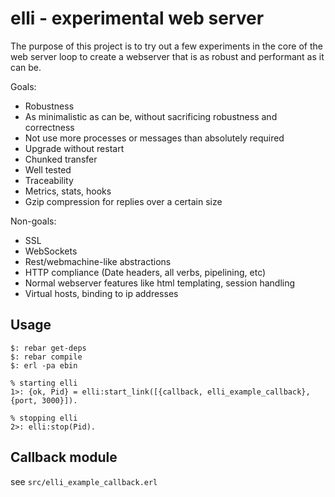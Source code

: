 # elli - experimental web server

The purpose of this project is to try out a few experiments in the
core of the web server loop to create a webserver that is as robust
and performant as it can be.


Goals:

 * Robustness
 * As minimalistic as can be, without sacrificing robustness and correctness
 * Not use more processes or messages than absolutely required
 * Upgrade without restart
 * Chunked transfer
 * Well tested
 * Traceability
 * Metrics, stats, hooks
 * Gzip compression for replies over a certain size

Non-goals:

 * SSL
 * WebSockets
 * Rest/webmachine-like abstractions
 * HTTP compliance (Date headers, all verbs, pipelining, etc)
 * Normal webserver features like html templating, session handling
 * Virtual hosts, binding to ip addresses


## Usage

    $: rebar get-deps
    $: rebar compile
    $: erl -pa ebin

    % starting elli
    1>: {ok, Pid} = elli:start_link([{callback, elli_example_callback}, {port, 3000}]).

    % stopping elli
    2>: elli:stop(Pid).

## Callback module

see `src/elli_example_callback.erl`
